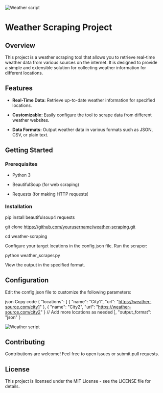 ![Weather script](https://github.com/Mithun1508/WeatherScraping/assets/93249038/4e35bf9e-8ab5-40a5-ac91-a562bbc8959d)
# Weather Scraping Project

## Overview

This project is a weather scraping tool that allows you to retrieve real-time weather data from various sources on the internet. It is designed to provide a simple and extensible solution for collecting weather information for different locations.

## Features

- **Real-Time Data:** Retrieve up-to-date weather information for specified locations.
  
- **Customizable:** Easily configure the tool to scrape data from different weather websites.
  
- **Data Formats:** Output weather data in various formats such as JSON, CSV, or plain text.

## Getting Started

### Prerequisites

- Python 3
  
- BeautifulSoup (for web scraping)
  
- Requests (for making HTTP requests)

### Installation


pip install beautifulsoup4 requests

git clone https://github.com/yourusername/weather-scraping.git

cd weather-scraping

Configure your target locations in the config.json file.
Run the scraper:

python weather_scraper.py

View the output in the specified format.

## Configuration
Edit the config.json file to customize the following parameters:

json
Copy code
{
  "locations": [
    {
      "name": "City1",
      "url": "https://weather-source.com/city1"
    },
    {
      "name": "City2",
      "url": "https://weather-source.com/city2"
    }
    // Add more locations as needed
  ],
  "output_format": "json"
}

![Weather script](https://github.com/Mithun1508/WeatherScraping/assets/93249038/70579ecc-5a65-43fe-928a-d314e8dcfc3d)

## Contributing

Contributions are welcome! Feel free to open issues or submit pull requests.

## License

This project is licensed under the MIT License - see the LICENSE file for details.
